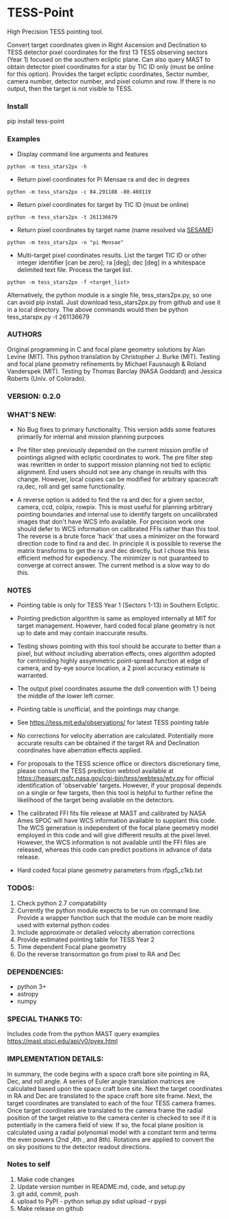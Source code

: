 # TESS-Point
High Precision TESS pointing tool.

Convert target coordinates given in Right Ascension and Declination to TESS detector pixel coordinates for the first 13 TESS observing sectors (Year 1) focused on the southern ecliptic plane.  Can also query MAST to obtain detector pixel coordinates for a star by TIC ID only (must be online for this option).  Provides the target ecliptic coordinates, Sector number, camera number, detector number, and pixel column and row.  If there is no output, then the target is not visible to TESS.

### Install
pip install tess-point


### Examples
- Display command line arguments and features

`python -m tess_stars2px -h`

- Return pixel coordinates for Pi Mensae ra and dec in degrees

`python -m tess_stars2px -c 84.291188 -80.469119`

- Return pixel coordinates for target by TIC ID (must be online)

`python -m tess_stars2px -t 261136679`

- Return pixel coordinates by target name (name resolved via [SESAME](http://cds.u-strasbg.fr/cgi-bin/Sesame))

`python -m tess_stars2px -n "pi Mensae"`

- Multi-target pixel coordinates results.  List the target TIC ID or other integer identifier [can be zero]; ra [deg]; dec [deg] in a whitespace delimited text file.  Process the target list.

`python -m tess_stars2px -f <target_list>`

Alternatively, the python module is a single file, tess_stars2px.py, so one can avoid pip install.  Just download tess_stars2px.py from github and use it in a local directory.  The above commands would then be python tess_starspx.py -t 261136679

### AUTHORS
Original programming in C and focal plane geometry solutions by Alan Levine (MIT).  This python translation by Christopher J. Burke (MIT).  Testing and focal plane geometry refinements by Michael Fausnaugh & Roland Vanderspek (MIT).  Testing by Thomas Barclay (NASA Goddard) and Jessica Roberts (Univ. of Colorado).

### VERSION: 0.2.0

### WHAT'S NEW:
- No Bug fixes to primary functionality.  This version adds some features
primarily for internal and mission planning purposes

- Pre filter step previously depended on the current mission profile of pointings aligned with ecliptic coordinates to work.  The pre filter step was rewritten in order to support mission planning not tied to ecliptic alignment.  End users should not see any change in results with this change.  However, local copies can be modified for arbitrary spacecraft ra,dec, roll and get same functionality.

- A reverse option is added to find the ra and dec for a given sector, camera, ccd, colpix, rowpix.  This is most useful for planning arbitrary pointing boundaries and internal use to identify targets on uncalibrated images that don't have WCS info available.  For precision work one should defer to WCS information on calibrated FFIs rather than this tool.  The reverse is a brute force 'hack' that uses a minimizer on the forward direction code to find ra and dec.  In principle it is possible to reverse the matrix transforms to get the ra and dec directly, but I chose this less efficient method for expediency.  The minimizer is not guaranteed to converge at correct answer.  The current method is a slow way to do this.

### NOTES
- Pointing table is only for TESS Year 1 (Sectors 1-13) in Southern Ecliptic.

- Pointing prediction algorithm is same as employed internally at MIT for target management.  However, hard coded focal plane geometry is not up to date and may contain inaccurate results.

- Testing shows pointing with this tool should be accurate to better than a pixel, but without including aberration effects, ones algorithm adopted for centroiding highly assymmetric point-spread function at edge of camera, and by-eye source location, a 2 pixel accuracy estimate is warranted.

- The output pixel coordinates assume the ds9 convention with 1,1 being the middle of the lower left corner.

- Pointing table is unofficial, and the pointings may change.

- See https://tess.mit.edu/observations/ for latest TESS pointing table

- No corrections for velocity aberration are calculated. Potentially more accurate results can be obtained if the target RA and Declination coordinates have aberration effects applied.

- For proposals to the TESS science office or directors discretionary time, please consult the TESS prediction webtool available at https://heasarc.gsfc.nasa.gov/cgi-bin/tess/webtess/wtv.py for official identification of 'observable' targets.  However, if your proposal depends on a single or few targets, then this tool is helpful to further refine the likelihood of the target being available on the detectors.

- The calibrated FFI fits file release at MAST and calibrated by NASA Ames SPOC will have WCS information available to supplant this code.  The WCS generation is independent of the focal plane geometry model employed in this code and will give different results at the pixel level.  However, the WCS information is not available until the FFI files are released, whereas this code can predict positions in advance of data release.

- Hard coded focal plane geometry parameters from rfpg5_c1kb.txt

### TODOS:
1. Check python 2.7 compatability
1. Currently the python module expects to be run on command line.  Provide a wrapper function such that the module can be more readily used with external python codes
1. Include approximate or detailed velocity aberration corrections
2. Provide estimated pointing table for TESS Year 2
3. Time dependent Focal plane geometry
4. Do the reverse transormation go from pixel to RA and Dec

### DEPENDENCIES:
- python 3+
- astropy
- numpy

### SPECIAL THANKS TO:
Includes code from the python MAST query examples 
https://mast.stsci.edu/api/v0/pyex.html

### IMPLEMENTATION DETAILS:
In summary, the code begins with a space craft bore site pointing in RA, Dec, and roll angle.  A series of Euler angle translation matrices are calculated based upon the space craft bore site.  Next the target coordinates in RA and Dec are translated to the space craft bore site frame.  Next, the target coordinates are translated to each of the four TESS camera frames.  Once target coordinates are translated to the  camera frame the radial position of the target relative to the camera center is checked to see if it is potentially in the camera field of view. If so, the focal plane position is calculated using a radial polynomial model with a constant term and terms the even powers (2nd ,4th , and 8th).  Rotations are applied to convert the on sky positions to the detector readout directions.

### Notes to self
1. Make code changes
2. Update version number in README.md, code, and setup.py
3. git add, commit, push
4. upload to PyPI - python setup.py sdist upload -r pypi
5. Make release on github
